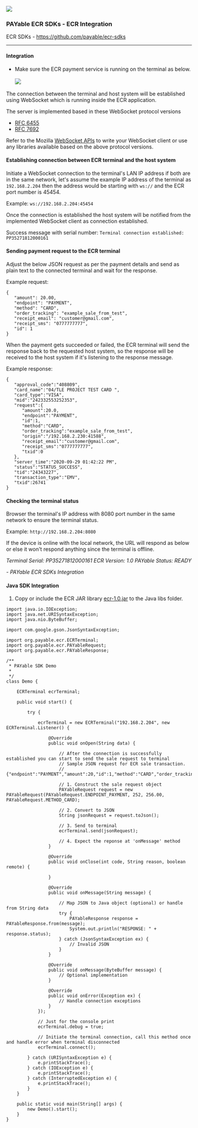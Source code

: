 
![](https://i.imgur.com/ERpCDa7.png)
### PAYable ECR SDKs - ECR Integration
ECR SDKs - https://github.com/payable/ecr-sdks
<hr>

#### Integration 

* Make sure the ECR payment service is running on the terminal as below. <br/><br/>
![](https://i.imgur.com/pka7PqI.png)

The connection between the terminal and host system will be established using WebSocket which is running inside the ECR application. 

The server is implemented based in these WebSocket protocol versions

* [RFC 6455](https://tools.ietf.org/html/rfc6455) 
* [RFC 7692](https://tools.ietf.org/html/rfc7692)

Refer to the Mozilla [WebSocket APIs](https://developer.mozilla.org/en-US/docs/Web/API/WebSockets_API) to write your WebSocket client or use any libraries available based on the above protocol versions.

#### Establishing connection between  ECR terminal and the host system

Initiate a WebSocket connection to the terminal's LAN IP address if both are in the same network, let's assume the example IP address of the terminal as `192.168.2.204` then the address would be starting with `ws://` and the ECR port number is 45454.

Example: `ws://192.168.2.204:45454`

Once the connection is established the host system will be notified from the implemented WebSocket client as connection established.

Success message with serial number: `Terminal connection established: PP35271812000161`

#### Sending payment request to the ECR terminal  

Adjust the below JSON request as per the payment details and send as plain text to the connected terminal and wait for the response.

Example request:
```
{
   "amount": 20.00,
   "endpoint": "PAYMENT",
   "method": "CARD",
   "order_tracking": "example_sale_from_test",
   "receipt_email": "customer@gmail.com",
   "receipt_sms": "0777777777",
   "id": 1
}
```
When the payment gets succeeded or failed, the ECR terminal will send the response back to the requested host system, so the response will be received to the host system if it's listening to the response message.

Example response:
```
{
   "approval_code":"408809",
   "card_name":"04/TLE PROJECT TEST CARD ",
   "card_type":"VISA",
   "mid":"242332553252353",
   "request":{
      "amount":20.0,
      "endpoint":"PAYMENT",
      "id":1,
      "method":"CARD",
      "order_tracking":"example_sale_from_test",
      "origin":"/192.168.2.230:41588",
      "receipt_email":"customer@gmail.com",
      "receipt_sms":"0777777777",
      "txid":0
   },
   "server_time":"2020-09-29 01:42:22 PM",
   "status":"STATUS_SUCCESS",
   "tid":"24343227",
   "transaction_type":"EMV",
   "txid":26741
}
```

#### Checking the terminal status

Browser the terminal's IP address with 8080 port number in the same network to ensure the terminal status. 

Example: `http://192.168.2.204:8080`

If the device is online with the local network, the URL will respond as below or else it won't respond anything since the terminal is offline.

*Terminal Serial: PP35271812000161*
*ECR Version: 1.0*
*PAYable Status: READY*

*- PAYable ECR SDKs Integration*

#### Java SDK Integration 

1. Copy or include the ECR JAR library [ecr-1.0.jar](https://github.com/payable/ecr-sdks/raw/master/maven/ecr-test/lib/ecr-1.0.jar) to the Java libs folder.

```
import java.io.IOException;
import java.net.URISyntaxException;
import java.nio.ByteBuffer;

import com.google.gson.JsonSyntaxException;

import org.payable.ecr.ECRTerminal;
import org.payable.ecr.PAYableRequest;
import org.payable.ecr.PAYableResponse;

/**
 * PAYable SDK Demo
 *
 */
class Demo {

    ECRTerminal ecrTerminal;

    public void start() {

        try {

            ecrTerminal = new ECRTerminal("192.168.2.204", new ECRTerminal.Listener() {

                @Override
                public void onOpen(String data) {

                    // After the connection is successfully established you can start to send the sale request to terminal
                    // Sample JSON request for ECR sale transaction.
                    // {"endpoint":"PAYMENT","amount":20,"id":1,"method":"CARD","order_tracking":"some_id","receipt_email":"aslam@payable.lk","receipt_sms":"0762724081","txid":14526}

                    // 1. Construct the sale request object
                    PAYableRequest request = new PAYableRequest(PAYableRequest.ENDPOINT_PAYMENT, 252, 256.00, PAYableRequest.METHOD_CARD);

                    // 2. Convert to JSON
                    String jsonRequest = request.toJson();

                    // 3. Send to terminal
                    ecrTerminal.send(jsonRequest);

                    // 4. Expect the reponse at 'onMessage' method
                }

                @Override
                public void onClose(int code, String reason, boolean remote) {

                }

                @Override
                public void onMessage(String message) {

                    // Map JSON to Java object (optional) or handle from String data
                    try {
                        PAYableResponse response = PAYableResponse.from(message);
                        System.out.println("RESPONSE: " + response.status);
                    } catch (JsonSyntaxException ex) {
                        // Invalid JSON
                    }
                }

                @Override
                public void onMessage(ByteBuffer message) {
                    // Optional implementation
                }

                @Override
                public void onError(Exception ex) {
                    // Handle connection exceptions
                }
            });

            // Just for the console print
            ecrTerminal.debug = true;

            // Initiate the terminal connection, call this method once and handle error when terminal disconnected
            ecrTerminal.connect();

        } catch (URISyntaxException e) {
            e.printStackTrace();
        } catch (IOException e) {
            e.printStackTrace();
        } catch (InterruptedException e) {
            e.printStackTrace();
        }
    }

    public static void main(String[] args) {
        new Demo().start();
    }
}
```
